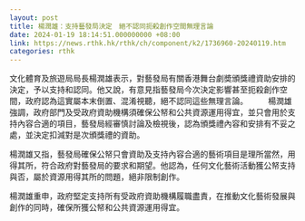 ```yaml
---
layout: post
title: 楊潤雄：支持藝發局決定　絕不認同扼殺創作空間無理言論
date: 2024-01-19 18:14:51.000000000 +08:00
link: https://news.rthk.hk/rthk/ch/component/k2/1736960-20240119.htm
categories: rthk
---
```


文化體育及旅遊局局長楊潤雄表示，對藝發局有關香港舞台劇奬頒獎禮資助安排的決定，予以支持和認同。他又說，有意見指藝發局今次決定影響甚至扼殺創作空間，政府認為這實屬本末倒置、混淆視聽，絕不認同這些無理言論。
　　 
楊潤雄強調，政府部門及受政府資助機構須確保公帑和公共資源運用得宜，並只會用於支持內容合適的項目，藝發局經審慎討論及檢視後，認為頒獎禮內容和安排有不妥之處，並決定扣減對是次頒獎禮的資助。

楊潤雄又指，藝發局確保公帑只會資助及支持內容合適的藝術項目是理所當然，用得其所，符合政府對藝發局的要求和期望。他認為，任何文化藝術活動獲公帑支持與否，屬於資源用得其所的問題，絕非限制創作。

楊潤雄重申，政府堅定支持所有受政府資助機構履職盡責，在推動文化藝術發展與創作的同時，確保所獲公帑和公共資源運用得宜。
